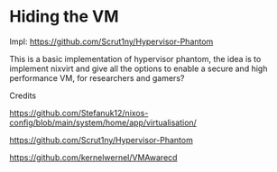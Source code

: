 # Hiding the VM

Impl: https://github.com/Scrut1ny/Hypervisor-Phantom

This is a basic implementation of hypervisor phantom, the idea is to implement nixvirt and give all the options to enable a secure and high performance VM, for researchers and gamers?

Credits

https://github.com/Stefanuk12/nixos-config/blob/main/system/home/app/virtualisation/

https://github.com/Scrut1ny/Hypervisor-Phantom

https://github.com/kernelwernel/VMAwarecd